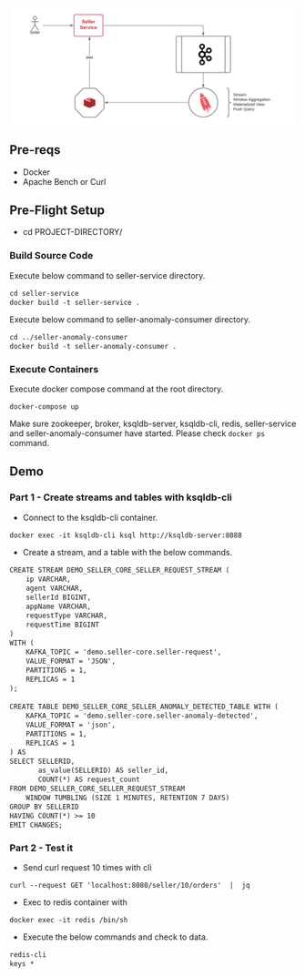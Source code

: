 ![Diagram](Diagram.png)


## Pre-reqs
- Docker
- Apache Bench or Curl

## Pre-Flight Setup
- cd PROJECT-DIRECTORY/

### Build Source Code
Execute below command to seller-service directory.
```
cd seller-service
docker build -t seller-service .
```

Execute below command to seller-anomaly-consumer directory.
```
cd ../seller-anomaly-consumer
docker build -t seller-anomaly-consumer .
```

### Execute Containers
Execute docker compose command at the root directory.
```
docker-compose up
```

Make sure zookeeper, broker, ksqldb-server, ksqldb-cli, redis, seller-service and seller-anomaly-consumer have started.
Please check `docker ps` command.

## Demo

### Part 1 - Create streams and tables with ksqldb-cli

- Connect to the ksqldb-cli container.
```
docker exec -it ksqldb-cli ksql http://ksqldb-server:8088
```
- Create a stream, and a table with the below commands.
```
CREATE STREAM DEMO_SELLER_CORE_SELLER_REQUEST_STREAM (
	ip VARCHAR,
	agent VARCHAR,
	sellerId BIGINT,
	appName VARCHAR, 
	requestType VARCHAR,
	requestTime BIGINT
) 
WITH (
	KAFKA_TOPIC = 'demo.seller-core.seller-request',
	VALUE_FORMAT = 'JSON',
	PARTITIONS = 1,
	REPLICAS = 1
);

CREATE TABLE DEMO_SELLER_CORE_SELLER_ANOMALY_DETECTED_TABLE WITH (
    KAFKA_TOPIC = 'demo.seller-core.seller-anomaly-detected',
    VALUE_FORMAT = 'json',
    PARTITIONS = 1,
	REPLICAS = 1
) AS
SELECT SELLERID,
	   as_value(SELLERID) AS seller_id,
       COUNT(*) AS request_count
FROM DEMO_SELLER_CORE_SELLER_REQUEST_STREAM
	WINDOW TUMBLING (SIZE 1 MINUTES, RETENTION 7 DAYS)
GROUP BY SELLERID
HAVING COUNT(*) >= 10
EMIT CHANGES;
```

### Part 2 - Test it
- Send curl request 10 times with cli 
```
curl --request GET 'localhost:8080/seller/10/orders'  |  jq
```
- Exec to redis container with 
```
docker exec -it redis /bin/sh
```
- Execute the below commands and check to data. 
```
redis-cli
keys *
```
